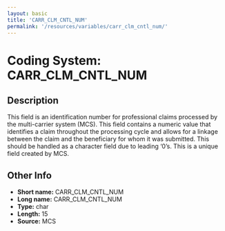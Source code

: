 ```yaml
---
layout: basic
title: 'CARR_CLM_CNTL_NUM'
permalink: '/resources/variables/carr_clm_cntl_num/'
---
```

# Coding System: CARR_CLM_CNTL_NUM

## Description
This field is an identification number for professional claims processed by the multi-carrier system (MCS). This field contains a numeric value that identifies a claim throughout the processing cycle and allows for a linkage between the claim and the beneficiary for whom it was submitted. This should be handled as a character field due to leading ‘0’s. This is a unique field created by MCS.

## Other Info
- **Short name:** CARR_CLM_CNTL_NUM
- **Long name:** CARR_CLM_CNTL_NUM
- **Type:** char
- **Length:** 15
- **Source:** MCS